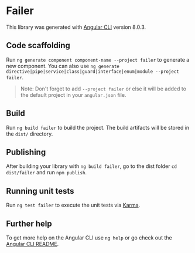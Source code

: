 # Failer

This library was generated with [Angular CLI](https://github.com/angular/angular-cli) version 8.0.3.

## Code scaffolding

Run `ng generate component component-name --project failer` to generate a new component. You can also use `ng generate directive|pipe|service|class|guard|interface|enum|module --project failer`.
> Note: Don't forget to add `--project failer` or else it will be added to the default project in your `angular.json` file. 

## Build

Run `ng build failer` to build the project. The build artifacts will be stored in the `dist/` directory.

## Publishing

After building your library with `ng build failer`, go to the dist folder `cd dist/failer` and run `npm publish`.

## Running unit tests

Run `ng test failer` to execute the unit tests via [Karma](https://karma-runner.github.io).

## Further help

To get more help on the Angular CLI use `ng help` or go check out the [Angular CLI README](https://github.com/angular/angular-cli/blob/master/README.md).
